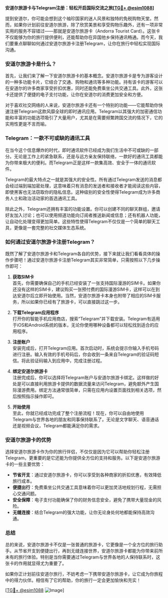 **安道尔旅游卡与Telegram注册：轻松开启国际交流之旅[[TG💪+ @esim1088](https://t.me/s/esim1088)]**

提到安道尔，你可能会想到这个袖珍国家的迷人风景和独特的免税购物天堂。然而，如果你计划前往安道尔旅游，除了欣赏美景和享受购物乐趣外，还有一项非常实用的服务不容错过——那就是安道尔旅游卡（Andorra Tourist Card）。这张卡不仅能够为你的旅行提供便利，还能帮助你在异国他乡保持通讯畅通。而今天，我们要重点聊聊如何通过安道尔旅游卡注册Telegram，让你在旅行中轻松实现国际沟通。

### 安道尔旅游卡是什么？

首先，让我们来了解一下安道尔旅游卡的基本概念。安道尔旅游卡是专为游客设计的一种多功能卡片，它结合了交通、购物和通讯等多种功能。持有该卡的游客可以在安道尔的许多商家享受折扣优惠，同时还能免费乘坐公共交通工具。此外，这张卡还提供了便捷的电子支付功能，让你在安道尔的消费更加安全和方便。

对于喜欢社交网络的人来说，安道尔旅游卡还有一个特别的功能——它能帮助你快速注册Telegram这款风靡全球的即时通讯应用。Telegram以其强大的加密通信功能和丰富的功能选项吸引了大量用户，尤其是在需要频繁跨国交流的情况下，它的实用性更是不言而喻。

### Telegram：一款不可或缺的通讯工具

在当今这个信息爆炸的时代，即时通讯软件已经成为我们生活中不可或缺的一部分。无论是工作上的紧急联系，还是与远方亲友保持联络，一款好的通讯工具都能为你带来极大的便利。而Telegram正是这样一款集高效、安全于一体的通讯软件。

Telegram的最大特点之一就是其强大的安全性。所有通过Telegram发送的消息都会经过端到端加密处理，这意味着只有消息的发送者和接收者才能阅读这些内容，即使黑客也无法窃取你的隐私信息。这种级别的安全性使得Telegram成为许多商务人士和政治活动家的首选通讯工具。

除此之外，Telegram还拥有丰富的功能设置。你可以创建不同的聊天群组，邀请好友加入讨论；也可以使用频道功能向订阅者推送新闻或信息；还有机器人功能，让自动化处理变得更加简单。这些特性使得Telegram不仅仅是一个简单的聊天工具，更像是一套完整的社交媒体生态系统。

### 如何通过安道尔旅游卡注册Telegram？

既然了解了安道尔旅游卡和Telegram各自的优势，接下来就让我们看看具体的操作步骤吧！通过安道尔旅游卡注册Telegram其实非常简单，只需按照以下几步操作即可：

1. **获取SIM卡**  
   首先，你需要确保自己的手机已经安装了一张支持国际漫游的SIM卡。如果你还没有这样的SIM卡，建议购买一张预付费的国际漫游SIM卡，这样可以在到达安道尔后立即开始使用。当然，安道尔旅游卡本身也附带了相应的SIM卡服务，所以如果你已经有了旅游卡，可以直接跳过这一步。

2. **下载Telegram应用程序**  
   打开你的智能手机应用商店，搜索“Telegram”并下载安装。Telegram有适用于iOS和Android系统的版本，无论你使用哪种设备都可以轻松找到适合的应用程序。

3. **注册账户**  
   安装完成后，打开Telegram应用。首次启动时，系统会提示你输入手机号码进行注册。输入有效的手机号码后，你会收到一条来自Telegram的验证码短信。将此验证码输入到应用中，完成注册过程。

4. **绑定安道尔旅游卡**  
   注册完成后，你可以选择将Telegram账户与安道尔旅游卡绑定。这样做的好处是可以直接利用旅游卡提供的数据流量来访问Telegram，避免额外产生国际漫游费用。绑定方法通常很简单，只需在应用内设置页面找到相关选项，然后按照指示操作即可。

5. **开始使用**  
   至此，你就已经成功完成了整个注册流程！现在，你可以自由地使用Telegram与世界各地的朋友和同事保持联系了。无论是文字聊天、语音通话还是视频会议，Telegram都能满足你的需求。

### 安道尔旅游卡的优势

选择安道尔旅游卡作为你的旅行伴侣，不仅仅是因为它可以帮助你轻松注册Telegram，更重要的是它还能为你提供全方位的支持和服务。以下是安道尔旅游卡的一些主要优势：

- **节省开支**：通过安道尔旅游卡，你可以享受到各种商家的折扣优惠，有效降低旅行成本。
- **便捷出行**：免费乘坐公共交通工具意味着你可以更加灵活地规划行程，无需担心交通问题。
- **安全保障**：电子支付功能确保了你的财务信息安全，避免了携带大量现金的风险。
- **无缝连接**：结合Telegram的强大功能，让你无论身处何地都能保持高效沟通。

### 总结

总的来说，安道尔旅游卡不仅是一张普通的旅游卡，它更像是一个全方位的旅行助手。从节省开支到便捷出行，再到无缝连接世界，安道尔旅游卡都能为你带来前所未有的旅行体验。特别是当你需要通过Telegram与世界各地的人保持联系时，这张卡的作用就显得尤为重要了。

如果你正计划前往安道尔旅行，不妨考虑一下携带安道尔旅游卡，让它成为你旅程中的得力伙伴。相信有了它的帮助，你的旅行一定会更加愉快和充实！

[[TG💪+ @esim1088](https://t.me/s/esim1088) ![Image](https://i.postimg.cc/4NQfJmqS/Snipaste-2025-05-13-00-14-12.png)]